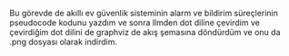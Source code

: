 Bu görevde de akıllı ev güvenlik sisteminin alarm ve bildirim süreçlerinin pseudocode kodunu yazdım ve sonra llmden  dot diline çevirdim ve çevirdiğim dot dilini de graphviz de akış şemasına döndürdüm ve onu da .png dosyası olarak indirdim.
